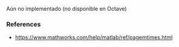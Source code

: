 Aún no implementado (no disponible en Octave)

### References

* https://www.mathworks.com/help/matlab/ref/pagemtimes.html
